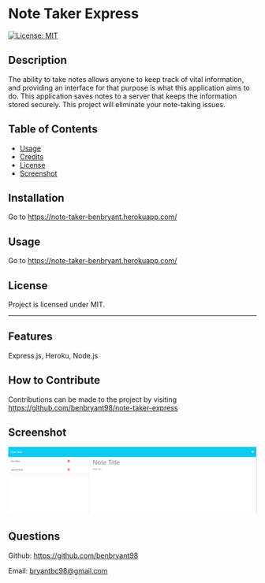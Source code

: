 # Note Taker Express

[![License: MIT](https://img.shields.io/badge/License-MIT-yellow.svg)](https://opensource.org/licenses/MIT)

## Description

The ability to take notes allows anyone to keep track of vital information, and providing an interface for that purpose is what this application aims to do. This application saves notes to a server that keeps the information stored securely.
This project will eliminate your note-taking issues.

## Table of Contents

- [Usage](#usage)
- [Credits](#credits)
- [License](#license)
- [Screenshot](#screenshot)

## Installation

Go to https://note-taker-benbryant.herokuapp.com/

## Usage

Go to https://note-taker-benbryant.herokuapp.com/

## License

Project is licensed under MIT.

---

## Features

Express.js, Heroku, Node.js

## How to Contribute

Contributions can be made to the project by visiting https://github.com/benbryant98/note-taker-express

## Screenshot

![Application Screenshot](./images/Screenshot.png)

## Questions

Github: https://github.com/benbryant98

Email: bryantbc98@gmail.com
